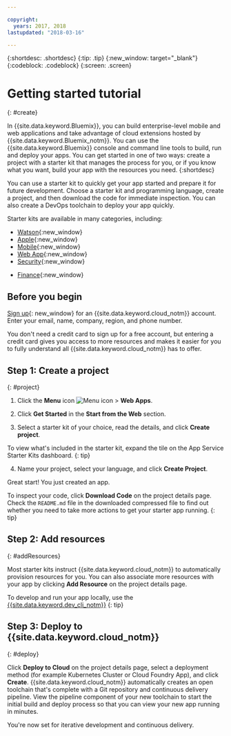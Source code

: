 ```yaml
---

copyright:
  years: 2017, 2018
lastupdated: "2018-03-16"

---
```


{:shortdesc: .shortdesc}
{:tip: .tip}
{:new_window: target="_blank"}
{:codeblock: .codeblock}
{:screen: .screen}

# Getting started tutorial
{: #create}

In {{site.data.keyword.Bluemix}}, you can build enterprise-level mobile and web applications and take advantage of cloud extensions hosted by {{site.data.keyword.Bluemix_notm}}. You can use the {{site.data.keyword.Bluemix}} console and command line tools to build, run and deploy your apps. You can get started in one of two ways: create a project with a starter kit that manages the process for you, or if you know what you want, build your app with the resources you need.
{:shortdesc}

You can use a starter kit to quickly get your app started and prepare it for future development. Choose a starter kit and programming language, create a project, and then download the code for immediate inspection. You can also create a DevOps toolchain to deploy your app quickly.

Starter kits are available in many categories, including:

* [Watson](https://console.bluemix.net/developer/watson){:new_window}
* [Apple](https://console.bluemix.net/developer/appledevelopment){:new_window}
* [Mobile](https://console.bluemix.net/developer/mobile){:new_window}
* [Web App](https://console.bluemix.net/developer/appservice){:new_window}
* [Security](https://console.bluemix.net/developer/security){:new_window}
<!--* [Watson Data Platform developer console](https://console.bluemix.net/developer/dataplatform)-->
* [Finance](https://console.bluemix.net/developer/finance){:new_window}

## Before you begin

[Sign up](https://console.bluemix.net){: new_window} for an {{site.data.keyword.cloud_notm}} account. Enter your email, name, company, region, and phone number.

You don't need a credit card to sign up for a free account, but entering a credit card gives you access to more resources and makes it easier for you to fully understand all {{site.data.keyword.cloud_notm}} has to offer.

## Step 1: Create a project
{: #project}

1. Click the **Menu** icon ![Menu icon](../icons/icon_hamburger.svg) > **Web Apps**.

2. Click **Get Started** in the **Start from the Web** section.

3. Select a starter kit of your choice, read the details, and click **Create project**.

  To view what's included in the starter kit, expand the tile on the App Service Starter Kits dashboard.
  {: tip}

4. Name your project, select your language, and click **Create Project**.

Great start! You just created an app.

To inspect your code, click **Download Code** on the project details page. Check the `README.md` file in the downloaded compressed file to find out whether you need to take more actions to get your starter app running.
{: tip}

## Step 2: Add resources
{: #addResources}

Most starter kits instruct {{site.data.keyword.cloud_notm}} to automatically provision resources for you. You can also associate more resources with your app by clicking **Add Resource** on the project details page.

To develop and run your app locally, use the [{{site.data.keyword.dev_cli_notm}}](../cli/idt/index.html)
{: tip}

## Step 3: Deploy to {{site.data.keyword.cloud_notm}}
{: #deploy}

Click **Deploy to Cloud** on the project details page, select a deployment method (for example Kubernetes Cluster or Cloud Foundry App), and click **Create**. {{site.data.keyword.cloud_notm}} automatically creates an open toolchain that's complete with a Git repository and continuous delivery pipeline. View the pipeline component of your new toolchain to start the initial build and deploy process so that you can view your new app running in minutes.

You're now set for iterative development and continuous delivery.
